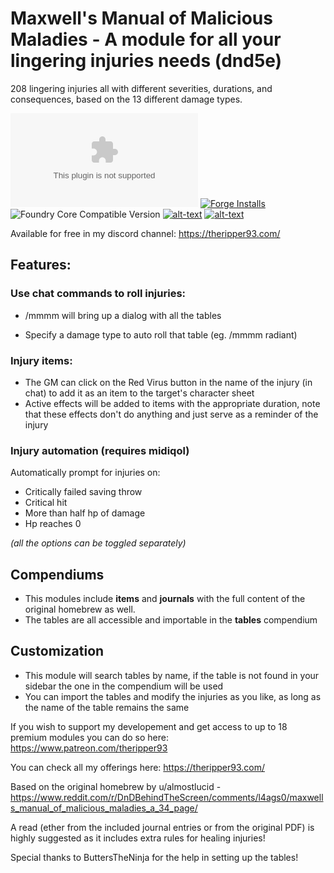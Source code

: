 # Maxwell's Manual of Malicious Maladies - A module for all your lingering injuries needs (dnd5e)
208 lingering injuries all with different severities, durations, and consequences, based on the 13 different damage types.

![Latest Release Download Count](https://img.shields.io/github/downloads/theripper93/Levels/latest/module.zip?color=2b82fc&label=DOWNLOADS&style=for-the-badge) [![Forge Installs](https://img.shields.io/badge/dynamic/json?label=Forge%20Installs&query=package.installs&suffix=%25&url=https%3A%2F%2Fforge-vtt.com%2Fapi%2Fbazaar%2Fpackage%2Flevels&colorB=03ff1c&style=for-the-badge)](https://forge-vtt.com/bazaar#package=levels) ![Foundry Core Compatible Version](https://img.shields.io/badge/dynamic/json.svg?url=https%3A%2F%2Fraw.githubusercontent.com%2Ftheripper93%2FLevels%2Fmain%2Fmodule.json&label=Foundry%20Version&query=$.compatibleCoreVersion&colorB=orange&style=for-the-badge) [![alt-text](https://img.shields.io/badge/-Patreon-%23ff424d?style=for-the-badge)](https://www.patreon.com/theripper93) [![alt-text](https://img.shields.io/badge/-Discord-%235662f6?style=for-the-badge)](https://discord.gg/F53gBjR97G)


Available for free in my discord channel: https://theripper93.com/

## Features:

### **Use chat commands to roll injuries:**

- /mmmm will bring up a dialog with all the tables

- Specify a damage type to auto roll that table (eg. /mmmm radiant)

### **Injury items:**

- The GM can click on the Red Virus button in the name of the injury (in chat) to add it as an item to the target's character sheet
- Active effects will be added to items with the appropriate duration, note that these effects don't do anything and just serve as a reminder of the injury

### **Injury automation (requires midiqol)**

Automatically prompt for injuries on:

- Critically failed saving throw
- Critical hit
- More than half hp of damage
- Hp reaches 0

_(all the options can be toggled separately)_

## Compendiums

- This modules include **items** and **journals** with the full content of the original homebrew as well.
- The tables are all accessible and importable in the **tables** compendium

## Customization

- This module will search tables by name, if the table is not found in your sidebar the one in the compendium will be used
- You can import the tables and modify the injuries as you like, as long as the name of the table remains the same

If you wish to support my developement and get access to up to 18 premium modules you can do so here: https://www.patreon.com/theripper93

You can check all my offerings here: https://theripper93.com/

Based on the original homebrew by u/almostlucid - https://www.reddit.com/r/DnDBehindTheScreen/comments/l4ags0/maxwells_manual_of_malicious_maladies_a_34_page/

A read (ether from the included journal entries or from the original PDF) is highly suggested as it includes extra rules for healing injuries!

Special thanks to ButtersTheNinja for the help in setting up the tables!
